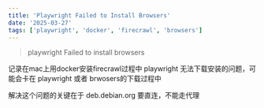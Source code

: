 ```yaml
---
title: 'Playwright Failed to Install Browsers'
date: '2025-03-27'
tags: ['playwright', 'docker', 'firecrawl', 'browsers']
---
```


> playwright Failed to install browsers

记录在mac上用docker安装firecrawl过程中 playwright 无法下载安装的问题，可能会卡在 playwright 或者 brwosers的下载过程中

解决这个问题的关键在于 deb.debian.org 要直连，不能走代理


